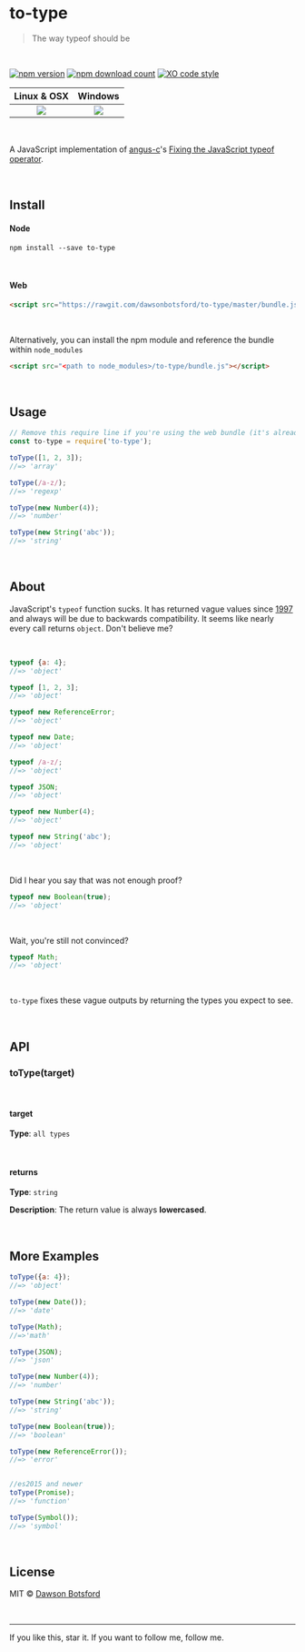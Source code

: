 # to-type

> The way typeof should be

<br>

[![npm version](https://img.shields.io/npm/v/to-type.svg)](https://www.npmjs.com/package/to-type)
[![npm download count](http://img.shields.io/npm/dm/to-type.svg?style=flat)](http://npmjs.org/to-type)
[![XO code style](https://img.shields.io/badge/code_style-XO-5ed9c7.svg)](https://github.com/sindresorhus/xo)

  <table>
    <thead>
      <tr>
        <th>Linux & OSX</th>
        <th>Windows</th>
      </tr>
    </thead>
    <tbody>
      <tr>
        <td align='center'>
          <a href='https://travis-ci.org/dawsbot/to-type'><img src='https://api.travis-ci.org/dawsbot/to-type.svg?branch=master'></a>
        </td>
        <td align='center'>
          <a href='https://ci.appveyor.com/project/dawsonbotsford/to-type'><img src='https://ci.appveyor.com/api/projects/status/xnen769jka939d6t/branch/master?svg=true'></a>
        </td>
      </tr>
    </tbody>
  </table>

<br>

A JavaScript implementation of [angus-c](https://github.com/angus-c)'s [Fixing the JavaScript typeof operator](https://javascriptweblog.wordpress.com/2011/08/08/fixing-the-javascript-typeof-operator/).

<br>

## Install

#### Node

```
npm install --save to-type
```
<br>

#### Web

```html
<script src="https://rawgit.com/dawsonbotsford/to-type/master/bundle.js"></script>
```

<br>

Alternatively, you can install the npm module and reference the bundle within `node_modules`

```html
<script src="<path to node_modules>/to-type/bundle.js"></script>
```

<br>

## Usage

```js
// Remove this require line if you're using the web bundle (it's already bundled as "to-type")
const to-type = require('to-type');

toType([1, 2, 3]);
//=> 'array'

toType(/a-z/);
//=> 'regexp'

toType(new Number(4));
//=> 'number'

toType(new String('abc'));
//=> 'string'
```

<br>

## About
JavaScript's `typeof` function sucks. It has returned vague values since [1997](http://www.ecma-international.org/publications/files/ECMA-ST-ARCH/ECMA-262,%201st%20edition,%20June%201997.pdf#sec-11.4.3) and always will be due to backwards compatibility. It seems like nearly every call returns `object`. Don't believe me?

<br>

```js
typeof {a: 4};
//=> 'object'

typeof [1, 2, 3];
//=> 'object'

typeof new ReferenceError;
//=> 'object'

typeof new Date;
//=> 'object'

typeof /a-z/;
//=> 'object'

typeof JSON;
//=> 'object'

typeof new Number(4);
//=> 'object'

typeof new String('abc');
//=> 'object'
```

<br>

Did I hear you say that was not enough proof?

```js
typeof new Boolean(true);
//=> 'object'
```

<br>

Wait, you're still not convinced?

```js
typeof Math;
//=> 'object'
```

<br>

`to-type` fixes these vague outputs by returning the types you expect to see.

<br>

## API

### toType(target)

<br>

#### target

**Type**: `all types`

<br>

#### returns

**Type**: `string`

**Description**: The return value is always **lowercased**.

<br>

## More Examples
```js
toType({a: 4});
//=> 'object'

toType(new Date());
//=> 'date'

toType(Math);
//=>'math'

toType(JSON);
//=> 'json'

toType(new Number(4));
//=> 'number'

toType(new String('abc'));
//=> 'string'

toType(new Boolean(true));
//=> 'boolean'

toType(new ReferenceError());
//=> 'error'


//es2015 and newer
toType(Promise);
//=> 'function'

toType(Symbol());
//=> 'symbol'
```

<br>

## License

MIT © [Dawson Botsford](http://dawsonbotsford.com)

<br>

---
If you like this, star it. If you want to follow me, follow me.

